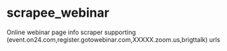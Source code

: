 # scrapee_webinar
Online webinar page info scraper supporting (event.on24.com,register.gotowebinar.com,XXXXX.zoom.us,brigttalk) urls
